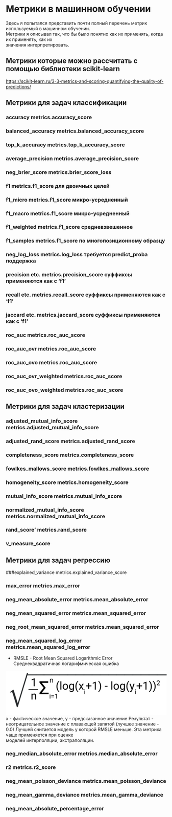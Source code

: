 # Метрики в машинном обучении

Здесь я попытался представить почти полный перечень метрик используемый в машинном обучении.<br>
Метрики я описывал так, что бы было понятно как их применять, когда их применять, как их <br>
значения интерпретировать.
## Метрики которые можно рассчитать с помощью библиотеки scikit-learn<br>
https://scikit-learn.ru/3-3-metrics-and-scoring-quantifying-the-quality-of-predictions/

## Метрики для задач классификации
### accuracy	metrics.accuracy_score	
### balanced_accuracy	metrics.balanced_accuracy_score	
### top_k_accuracy	metrics.top_k_accuracy_score	
### average_precision	metrics.average_precision_score	
### neg_brier_score	metrics.brier_score_loss	
### f1	metrics.f1_score	для двоичных целей
### f1_micro	metrics.f1_score	микро-усредненный
### f1_macro	metrics.f1_score	микро-усредненный
### f1_weighted	metrics.f1_score	средневзвешенное
### f1_samples	metrics.f1_score	по многопозиционному образцу
### neg_log_loss	metrics.log_loss требуется predict_proba поддержка
### precision etc.	metrics.precision_score	суффиксы применяются как с ‘f1’
### recall etc.	metrics.recall_score	суффиксы применяются как с ‘f1’
### jaccard etc.	metrics.jaccard_score	суффиксы применяются как с ‘f1’
### roc_auc	metrics.roc_auc_score	
### roc_auc_ovr	metrics.roc_auc_score	
### roc_auc_ovo	metrics.roc_auc_score	
### roc_auc_ovr_weighted	metrics.roc_auc_score	
### roc_auc_ovo_weighted	metrics.roc_auc_score

## Метрики для задач кластеризации
### adjusted_mutual_info_score	metrics.adjusted_mutual_info_score	
### adjusted_rand_score	metrics.adjusted_rand_score	
### completeness_score	metrics.completeness_score	
### fowlkes_mallows_score	metrics.fowlkes_mallows_score	
### homogeneity_score	metrics.homogeneity_score	
### mutual_info_score	metrics.mutual_info_score	
### normalized_mutual_info_score	metrics.normalized_mutual_info_score	
### rand_score’	metrics.rand_score	
### v_measure_score

## Метрики для задач регрессию
###explained_variance	metrics.explained_variance_score	
### max_error	metrics.max_error	
### neg_mean_absolute_error	metrics.mean_absolute_error	
### neg_mean_squared_error	metrics.mean_squared_error	
### neg_root_mean_squared_error	metrics.mean_squared_error
### neg_mean_squared_log_error metrics.mean_squared_log_error 

* RMSLE - Root Mean Squared Logarithmic Error<br>
Среднеквадратичная логарифмическая ошибка

![img.png](img.png)<br>
x - фактическое значение, y - предсказанное значение
Результат - неотрицательное значение с плавающей запятой (лучшее значение - 0.0)
Лучшей считается модель у которой RMSLE меньше. Эта метрика чаще применяется при оценке<br>
моделей интерполяции, экстраполяции.


### neg_median_absolute_error	metrics.median_absolute_error	
### r2	metrics.r2_score	
### neg_mean_poisson_deviance	metrics.mean_poisson_deviance	
### neg_mean_gamma_deviance	metrics.mean_gamma_deviance	 
### neg_mean_absolute_percentage_error

